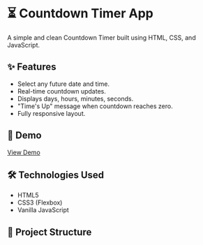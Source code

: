 # ⏳ Countdown Timer App

A simple and clean Countdown Timer built using HTML, CSS, and JavaScript.

## ✨ Features
- Select any future date and time.
- Real-time countdown updates.
- Displays days, hours, minutes, seconds.
- "Time's Up" message when countdown reaches zero.
- Fully responsive layout.

## 🚀 Demo
[View Demo](https://diehase.github.io/countdown-timer/)

## 🛠️ Technologies Used
- HTML5
- CSS3 (Flexbox)
- Vanilla JavaScript

## 📂 Project Structure
